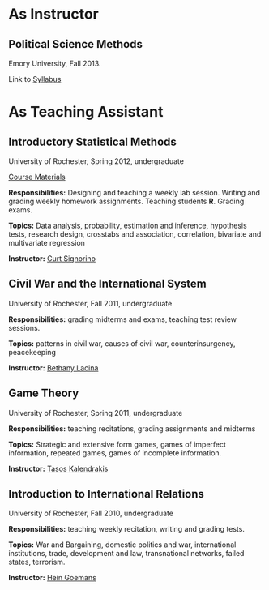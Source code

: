 <!-- 
.. title: Teaching
.. slug: teaching
.. date: 2013/03/10 17:44
.. tags: 
.. link: 
.. description: 
-->

# As Instructor

## Political Science Methods

Emory University, Fall 2013.

Link to [Syllabus](https://s3.amazonaws.com/docs.jrnold.me/POLS208_2013F/POLS208_2013F_Syllabus.pdf)

# As Teaching Assistant

## Introductory Statistical Methods 

University of Rochester, Spring 2012, undergraduate

[Course Materials](./teaching/psc205.html)

**Responsibilities:** Designing and teaching a weekly lab session. Writing and grading weekly
homework assignments. Teaching students **R**. Grading exams.

**Topics:** Data analysis, probability, estimation and inference,
hypothesis tests, research design, crosstabs and association,
correlation, bivariate and multivariate regression
	
**Instructor:** [Curt Signorino](http://www.rochester.edu/college/psc/signorino/)
 
## Civil War and the International System

University of Rochester, Fall 2011, undergraduate

**Responsibilities:** grading midterms and exams, teaching test review sessions.

**Topics:** patterns in civil war, causes of civil war, counterinsurgency, peacekeeping
    
**Instructor:**
  [Bethany Lacina](http://www.rochester.edu/College/faculty/blacina/index.html)
  
## Game Theory 

University of Rochester, Spring 2011, undergraduate

**Responsibilities:** teaching recitations, grading assignments and midterms

**Topics:** Strategic and extensive form games, games of imperfect
    information, repeated games, games of incomplete information.

**Instructor:** [Tasos Kalendrakis](http://www.rochester.edu/college/faculty/kalandrakis/)

## Introduction to International Relations

University of Rochester, Fall 2010, undergraduate

**Responsibilities:** teaching weekly recitation, writing and grading tests.

**Topics:** War and Bargaining, domestic politics and war,
    international institutions, trade, development and law, 
    transnational networks, failed states, terrorism.
	
**Instructor:** [Hein Goemans](http://www.rochester.edu/college/faculty/hgoemans/)



<!--  LocalWords:  psc crosstabs bivariate Signorino Lacina Tasos
 -->
<!--  LocalWords:  Kalendrakis Hein Goemans
 -->
